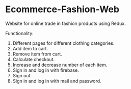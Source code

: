 # Ecommerce-Fashion-Web
Website for online trade in fashion products using Redux.

Functionality:
1. Different pages for different clothing categories.
2. Add item to cart.
3. Remove item from cart.
4. Calculate checkout.
5. Increase and decrease number of each item.
6. Sign in and log in with firebase.
7. Sign out.
8. Sign in and log in with mail and password.
